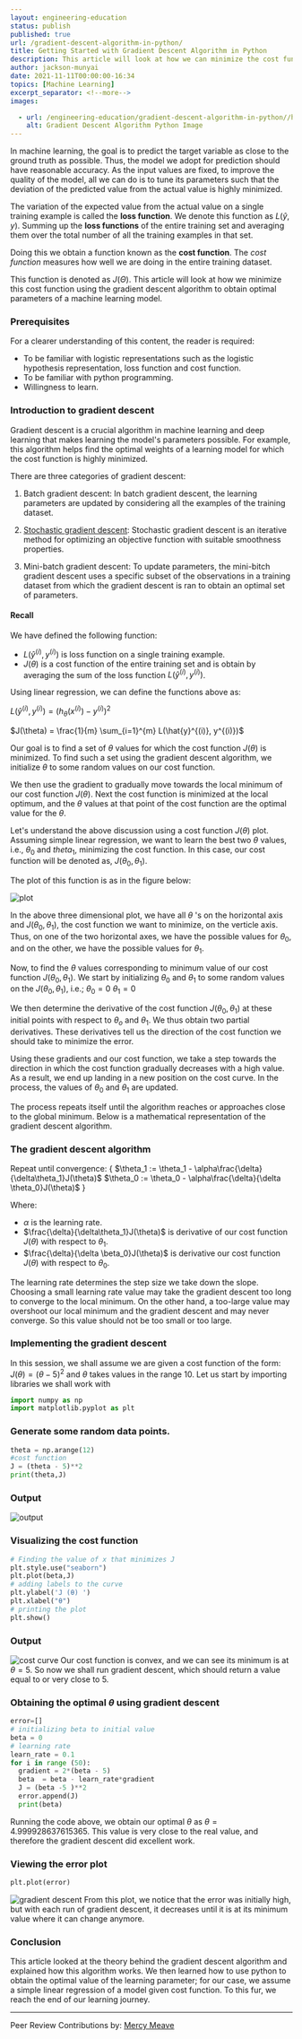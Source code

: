 ```yaml
---
layout: engineering-education
status: publish
published: true
url: /gradient-descent-algorithm-in-python/
title: Getting Started with Gradient Descent Algorithm in Python
description: This article will look at how we can minimize the cost function of using the gradient descent algorithm to obtain optimal parameters of a machine learning model.
author: jackson-munyai
date: 2021-11-11T00:00:00-16:34
topics: [Machine Learning]
excerpt_separator: <!--more-->
images:

  - url: /engineering-education/gradient-descent-algorithm-in-python//hero.png 
    alt: Gradient Descent Algorithm Python Image
---
```

In machine learning, the goal is to predict the target variable as close to the ground truth as possible. Thus, the model we adopt for prediction should have reasonable accuracy. As the input values are fixed, to improve the quality of the model, all we can do is to tune its parameters such that the deviation of the predicted value from the actual value is highly minimized.  
<!--more-->
The variation of the expected value from the actual value on a single training example is called the **loss function**. We denote this function as $L(ŷ,y)$. Summing up the **loss functions** of the entire training set and averaging them over the total number of all the training examples in that set. 

Doing this we obtain a function known as the **cost function**. The *cost function* measures how well we are doing in the entire training dataset. 

This function is denoted as $J(\Theta)$. This article will look at how we minimize this cost function using the gradient descent algorithm to obtain optimal parameters of a machine learning model.

### Prerequisites
For a clearer understanding of this content, the reader is required:
- To be familiar with logistic representations such as the logistic hypothesis representation, loss function and cost function.
- To be familiar with python programming.
- Willingness to learn. 

### Introduction to gradient descent 
Gradient descent is a crucial algorithm in machine learning and deep learning that makes learning the model's parameters possible. For example, this algorithm helps find the optimal weights of a learning model for which the cost function is highly minimized.

There are three categories of gradient descent:
1. Batch gradient descent: In batch gradient descent, the learning parameters are updated by considering all the examples of the training dataset.

2. [Stochastic gradient descent](https://en.wikipedia.org/wiki/Stochastic_gradient_descent): Stochastic gradient descent is an iterative method for optimizing an objective function with suitable smoothness properties.

3. Mini-batch gradient descent: To update parameters, the mini-bitch gradient descent uses a specific subset of the observations in a training dataset from which the gradient descent is ran to obtain an optimal set of parameters.

#### Recall
We have defined the following function:
- $L(\hat{y}^{(i)}, y^{(i)})$ is loss function on a single training example. 
- $J(\theta)$ is a cost function of the entire training set and is obtain by averaging the sum of the loss function $L(\hat{y}^{(i)}, y^{(i)})$.

Using linear regression, we can define the functions above as:

$L(\hat{y}^{(i)}, y^{(i)})= (h_\theta(x^{(i)})-y^{(i)})^{2}$

$J(\theta) = \frac{1}{m} \sum_{i=1}^{m} L(\hat{y}^{(i)}, y^{(i)})$

Our goal is to find a set of $\theta$ values for which the cost function $J(\theta)$ is minimized. To find such a set using the gradient descent algorithm, we initialize $\theta$ to some random values on our cost function. 

We then use the gradient to gradually move towards the local minimum of our cost function $J(\theta)$. Next the cost function is minimized at the local optimum, and the $\theta$ values at that point of the cost function are the optimal value for the $\theta$.

Let's understand the above discussion using a cost function $J(\theta)$ plot. Assuming simple linear regression, we want to learn the best two $\theta$ values, i.e., $\theta_0$ and $theta_1$, minimizing the cost function. In this case, our cost function will be denoted as, $J(\theta_0, \theta_1)$. 

The plot of this function is as in the figure below:

![plot](/engineering-education/gradient-descent-algorithm-in-python/cost-function-plot.png)

In the above three dimensional plot, we have all $\theta$ 's on the horizontal axis and $J(\theta_0, \theta_1)$, the cost function we want to minimize, on the verticle axis. Thus, on one of the two horizontal axes, we have the possible values for $\theta_0$, and on the other, we have the possible values for $\theta_1$.

Now, to find the $\theta$ values corresponding to minimum value of our cost function $J(\theta_0, \theta_1)$.
We start by initializing $\theta_0$ and $\theta_1$ to some random values on the $J(\theta_0, \theta_1)$, i.e.;
$\theta_0 = 0$
$\theta_1 = 0$

We then determine the derivative of the cost function $J(\theta_0, \theta_1)$ at these initial points with respect to $\theta_o$ and $\theta_1$. We thus obtain two partial derivatives. These derivatives tell us the direction of the cost function we should take to minimize the error. 

Using these gradients and our cost function, we take a step towards the direction in which the cost function gradually decreases with a high value. As a result, we end up landing in a new position on the cost curve. In the process, the values of $\theta_0$ and $\theta_1$ are updated. 

The process repeats itself until the algorithm reaches or approaches close to the global minimum. Below is a mathematical representation of the gradient descent algorithm.

### The gradient descent algorithm

Repeat until convergence:
{
$\theta_1  := \theta_1 - \alpha\frac{\delta}{\delta\theta_1}J(\theta)$
$\theta_0 := \theta_0 - \alpha\frac{\delta}{\delta \theta_0}J(\theta)$
  }

Where:
- $\alpha$ is the learning rate.
- $\frac{\delta}{\delta\theta_1}J(\theta)$ is derivative of our cost function $J(\theta)$ with respect to $\theta_1$.
- $\frac{\delta}{\delta \beta_0}J(\theta)$ is derivative our cost function $J(\theta)$ with respect to $\theta_0$.

The learning rate determines the step size we take down the slope. Choosing a small learning rate value may take the gradient descent too long to converge to the local minimum. On the other hand, a too-large value may overshoot our local minimum and the gradient descent and may never converge. So this value should not be too small or too large.


### Implementing the gradient descent
In this session, we shall assume we are given a cost function of the form: $J(\theta) = (\theta - 5)^2$ and $\theta$ takes values in the range 10. Let us start by importing libraries we shall work with

```python
import numpy as np
import matplotlib.pyplot as plt
```

### Generate some random data points.

```python
theta = np.arange(12)
#cost function
J = (theta - 5)**2
print(theta,J)
```

### Output
![output](/engineering-education/gradient-descent-algorithm-in-python/output.png)


### Visualizing the cost function

```python
# Finding the value of x that minimizes J
plt.style.use("seaborn")
plt.plot(beta,J)
# adding labels to the curve
plt.ylabel('J (θ) ')
plt.xlabel("θ")
# printing the plot
plt.show()
```

### Output
![cost curve](/engineering-education/gradient-descent-algorithm-in-python/cost_function.png)
Our cost function is convex, and we can see its minimum is at $\theta=5$. So now we shall run gradient descent, which should return a value equal to or very close to 5.

### Obtaining the optimal $\theta$ using gradient descent

```python
error=[]
# initializing beta to initial value
beta = 0
# learning rate
learn_rate = 0.1
for i in range (50):
  gradient = 2*(beta - 5)
  beta  = beta - learn_rate*gradient
  J = (beta -5 )**2
  error.append(J)
  print(beta)
```

Running the code above, we obtain our optimal $\theta$ as $\theta=4.999928637615365$. This value is very close to the real value, and therefore the gradient descent did excellent work. 

### Viewing the error plot

```python
plt.plot(error)

```

![gradient descent](/engineering-education/gradient-descent-algorithm-in-python/error.png)
From this plot, we notice that the error was initially high, but with each run of gradient descent, it decreases until it is at its minimum value where it can change anymore.

### Conclusion
This article looked at the theory behind the gradient descent algorithm and explained how this algorithm works. We then learned how to use python to obtain the optimal value of the learning parameter; for our case, we assume a simple linear regression of a model given cost function. To this fur, we reach the end of our learning journey.

---
Peer Review Contributions by: [Mercy Meave](/engineering-education/authors/mercy-meave/)

<!-- MathJax script -->
<script type="text/javascript" async
    src="https://cdnjs.cloudflare.com/ajax/libs/mathjax/2.7.1/MathJax.js?config=TeX-AMS-MML_HTMLorMML">
    MathJax.Hub.Config({
    tex2jax: {
      inlineMath: [['$','$'], ['\\(','\\)']],
      displayMath: [['$$','$$']],
      processEscapes: true,
      processEnvironments: true,
      skipTags: ['script', 'noscript', 'style', 'textarea', 'pre'],
      TeX: { equationNumbers: { autoNumber: "AMS" },
           extensions: ["AMSmath.js", "AMSsymbols.js"] }
    }
    });
    MathJax.Hub.Queue(function() {
      // Fix <code> tags after MathJax finishes running. This is a
      // hack to overcome a shortcoming of Markdown. Discussion at
      // https://github.com/mojombo/jekyll/issues/199
      var all = MathJax.Hub.getAllJax(), i;
      for(i = 0; i < all.length; i += 1) {
          all[i].SourceElement().parentNode.className += ' has-jax';
      }
    });
    MathJax.Hub.Config({
    // Autonumbering by mathjax
    TeX: { equationNumbers: { autoNumber: "AMS" } }
    });
  </script>